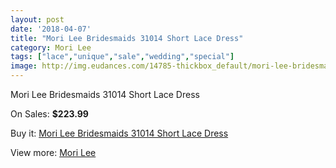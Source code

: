 ```yaml
---
layout: post
date: '2018-04-07'
title: "Mori Lee Bridesmaids 31014 Short Lace Dress"
category: Mori Lee
tags: ["lace","unique","sale","wedding","special"]
image: http://img.eudances.com/14785-thickbox_default/mori-lee-bridesmaids-31014-short-lace-dress.jpg
---
```

Mori Lee Bridesmaids 31014 Short Lace Dress

On Sales: **$223.99**
<a href="https://www.eudances.com/en/mori-lee/4412-mori-lee-bridesmaids-31014-short-lace-dress.html"><amp-img layout="responsive" width="600" height="600" src="//img.eudances.com/14785-thickbox_default/mori-lee-bridesmaids-31014-short-lace-dress.jpg" alt="Mori Lee Bridesmaids 31014 Short Lace Dress 0" /></a>
<a href="https://www.eudances.com/en/mori-lee/4412-mori-lee-bridesmaids-31014-short-lace-dress.html"><amp-img layout="responsive" width="600" height="600" src="//img.eudances.com/14789-thickbox_default/mori-lee-bridesmaids-31014-short-lace-dress.jpg" alt="Mori Lee Bridesmaids 31014 Short Lace Dress 1" /></a>
<a href="https://www.eudances.com/en/mori-lee/4412-mori-lee-bridesmaids-31014-short-lace-dress.html"><amp-img layout="responsive" width="600" height="600" src="//img.eudances.com/14788-thickbox_default/mori-lee-bridesmaids-31014-short-lace-dress.jpg" alt="Mori Lee Bridesmaids 31014 Short Lace Dress 2" /></a>
<a href="https://www.eudances.com/en/mori-lee/4412-mori-lee-bridesmaids-31014-short-lace-dress.html"><amp-img layout="responsive" width="600" height="600" src="//img.eudances.com/14787-thickbox_default/mori-lee-bridesmaids-31014-short-lace-dress.jpg" alt="Mori Lee Bridesmaids 31014 Short Lace Dress 3" /></a>
<a href="https://www.eudances.com/en/mori-lee/4412-mori-lee-bridesmaids-31014-short-lace-dress.html"><amp-img layout="responsive" width="600" height="600" src="//img.eudances.com/14786-thickbox_default/mori-lee-bridesmaids-31014-short-lace-dress.jpg" alt="Mori Lee Bridesmaids 31014 Short Lace Dress 4" /></a>

Buy it: [Mori Lee Bridesmaids 31014 Short Lace Dress](https://www.eudances.com/en/mori-lee/4412-mori-lee-bridesmaids-31014-short-lace-dress.html "Mori Lee Bridesmaids 31014 Short Lace Dress")

View more: [Mori Lee](https://www.eudances.com/en/65-mori-lee "Mori Lee")